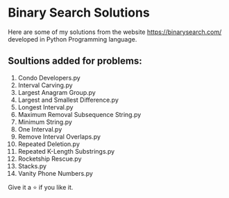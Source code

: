 # Binary Search Solutions

Here are some of my solutions from the website https://binarysearch.com/ developed in Python Programming language.

## Soultions added for problems:

1. Condo Developers.py
2. Interval Carving.py
3. Largest Anagram Group.py
4. Largest and Smallest Difference.py
5. Longest Interval.py
6. Maximum Removal Subsequence String.py
7. Minimum String.py
8. One Interval.py
10. Remove Interval Overlaps.py
11. Repeated Deletion.py
12. Repeated K-Length Substrings.py
13. Rocketship Rescue.py
14. Stacks.py
15. Vanity Phone Numbers.py

Give it a :star: if you like it.
